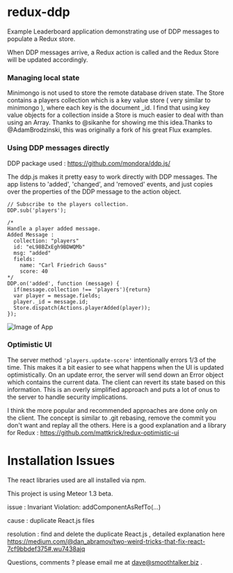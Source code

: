 # redux-ddp

Example Leaderboard application demonstrating use of DDP messages to populate a Redux store.

When DDP messages arrive, a Redux action is called and the Redux Store will
be updated accordingly.

### Managing local state
Minimongo is not used to store the remote database driven state.  The Store contains a players collection which is a key value store ( very similar to minimongo ), where each key is the document _id.  I find that using key value objects for a collection inside a Store is much easier to deal with than using an Array.  Thanks to @sikanhe for showing me this idea.Thanks to @AdamBrodzinski, this was originally a fork of his great Flux examples.


### Using DDP messages directly

DDP package used : https://github.com/mondora/ddp.js/

The ddp.js makes it pretty easy to work directly with DDP messages.  The app listens to 'added', 'changed', and 'removed' events, and just copies over the properties of the DDP message to the action object.
```
// Subscribe to the players collection.
DDP.sub('players');

/*
Handle a player added message.
Added Message :
  collection: "players"
  id: "eL98BZxEgh9BDWQMb"
  msg: "added"
  fields:
    name: "Carl Friedrich Gauss"
    score: 40
*/
DDP.on('added', function (message) {
  if(message.collection !== 'players'){return}
  var player = message.fields;
  player._id = message.id;
  Store.dispatch(Actions.playerAdded(player));
});
```

![Image of App](https://cloud.githubusercontent.com/assets/1656829/12219193/2b2d3b68-b6ed-11e5-9072-9eb3e6144fd1.png)

### Optimistic UI
The server method `'players.update-score'` intentionally errors 1/3 of the time.  This makes it a bit easier to see what happens when the UI is updated optimistically.
On an update error, the server will send down an Error object which contains the current data. The client can revert its state based on this information.  This is an overly simplified approach and puts a lot of onus to the server to handle security implications.

I think the more popular and recommended approaches are done only on the client.  The concept is similar to .git rebasing, remove the commit you don't want and replay all the others.  Here is a good explanation and a library for Redux :
https://github.com/mattkrick/redux-optimistic-ui


# Installation Issues
The react libraries used are all installed via npm.

This project is using Meteor 1.3 beta.

issue : Invariant Violation: addComponentAsRefTo(...)

cause : duplicate React.js files

resolution : find and delete the duplicate React.js , detailed explanation here
https://medium.com/@dan_abramov/two-weird-tricks-that-fix-react-7cf9bbdef375#.wu7438ajq

Questions, comments ? please email me at dave@smoothtalker.biz .

